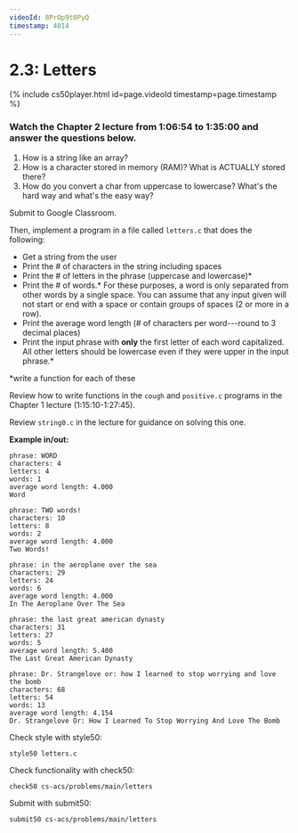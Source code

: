 ```yaml
---
videoId: 8PrOp9t0PyQ
timestamp: 4014
---
```

# 2.3: Letters

{% include cs50player.html id=page.videoId timestamp=page.timestamp %}

### Watch the Chapter 2 lecture from 1:06:54 to 1:35:00 and answer the questions below.
1. How is a string like an array?
2. How is a character stored in memory (RAM)? What is ACTUALLY stored there?
3. How do you convert a char from uppercase to lowercase? What's the hard way and what's the easy way?

Submit to Google Classroom.

Then, implement a program in a file called `letters.c` that does the following:
- Get a string from the user
- Print the # of characters in the string including spaces
- Print the # of letters in the phrase (uppercase and lowercase)\*
- Print the # of words.\* For these purposes, a word is only separated from other words by a single space. You can assume that any input given will not start or end with a space or contain groups of spaces (2 or more in a row).
- Print the average word length (# of characters per word---round to 3 decimal places)
- Print the input phrase with __only__ the first letter of each word capitalized. All other letters should be lowercase even if they were upper in the input phrase.\*

 \*write a function for each of these

Review how to write functions in the `cough` and `positive.c` programs in the Chapter 1 lecture (1:15:10-1:27:45).

Review `string0.c` in the lecture for guidance on solving this one.

__Example in/out:__

```
phrase: WORD
characters: 4
letters: 4
words: 1
average word length: 4.000
Word
```
```
phrase: TWO words!
characters: 10
letters: 8
words: 2
average word length: 4.000
Two Words!
```
```
phrase: in the aeroplane over the sea
characters: 29
letters: 24
words: 6
average word length: 4.000
In The Aeroplane Over The Sea
```
```
phrase: the last great american dynasty
characters: 31
letters: 27
words: 5
average word length: 5.400
The Last Great American Dynasty
```
```
phrase: Dr. Strangelove or: how I learned to stop worrying and love the bomb
characters: 68
letters: 54
words: 13
average word length: 4.154
Dr. Strangelove Or: How I Learned To Stop Worrying And Love The Bomb
```

Check style with style50:
```
style50 letters.c
```

Check functionality with check50:
```
check50 cs-acs/problems/main/letters
```

Submit with submit50:
```
submit50 cs-acs/problems/main/letters
```